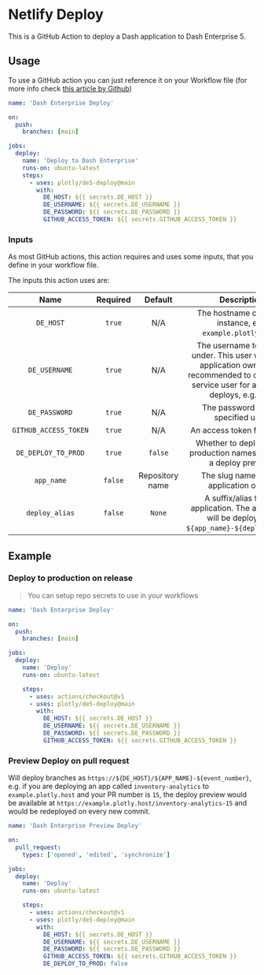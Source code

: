 # Netlify Deploy

This is a GitHub Action to deploy a Dash application to Dash Enterprise 5.

## Usage

To use a GitHub action you can just reference it on your Workflow file
(for more info check [this article by Github](https://help.github.com/en/actions/automating-your-workflow-with-github-actions/configuring-a-workflow))

```yml
name: 'Dash Enterprise Deploy'

on:
  push:
    branches: [main]

jobs:
  deploy:
    name: 'Deploy to Dash Enterprise'
    runs-on: ubuntu-latest
    steps:
      - uses: plotly/de5-deploy@main
        with:
          DE_HOST: ${{ secrets.DE_HOST }}
          DE_USERNAME: ${{ secrets.DE_USERNAME }}
          DE_PASSWORD: ${{ secrets.DE_PASSWORD }}
          GITHUB_ACCESS_TOKEN: ${{ secrets.GITHUB_ACCESS_TOKEN }}
```

### Inputs

As most GitHub actions, this action requires and uses some inputs, that you define in
your workflow file.

The inputs this action uses are:

| Name | Required | Default | Description |
|:----:|:--------:|:-------:|:-----------:|
| `DE_HOST` | `true` | N/A | The hostname of the DE instance, e.g. `example.plotly.host`. |
| `DE_USERNAME` | `true` | N/A | The username to deploy under. This user will be the application owner (it is recommended to configure a service user for automated deploys, e.g. `bot`) |
| `DE_PASSWORD` | `true` | N/A | The password for the specified user. |
| `GITHUB_ACCESS_TOKEN` | `true` | N/A | An access token for Github. |
| `DE_DEPLOY_TO_PROD` | `true` | `false` | Whether to deploy to the production namespace or to a deploy preview. |
| `app_name` | `false` | Repository name | The slug name for the application on DE. |
| `deploy_alias` | `false` | `None` | A suffix/alias for the application. The application will be deployed to `${app_name}-${deploy_alias}`. |


## Example

### Deploy to production on release

> You can setup repo secrets to use in your workflows

```yml
name: 'Dash Enterprise Deploy'

on:
  push:
    branches: [main]

jobs:
  deploy:
    name: 'Deploy'
    runs-on: ubuntu-latest

    steps:
      - uses: actions/checkout@v1
      - uses: plotly/de5-deploy@main
        with:
          DE_HOST: ${{ secrets.DE_HOST }}
          DE_USERNAME: ${{ secrets.DE_USERNAME }}
          DE_PASSWORD: ${{ secrets.DE_PASSWORD }}
          GITHUB_ACCESS_TOKEN: ${{ secrets.GITHUB_ACCESS_TOKEN }}
```

### Preview Deploy on pull request
Will deploy branches as `https://${DE_HOST}/${APP_NAME}-${event_number}`, e.g. if you are deploying an app called `inventory-analytics` to `example.plotly.host` and your PR number is `15`, the deploy preview would be available at `https://example.plotly.host/inventory-analytics-15` and would be redeployed on every new commit.

```yml
name: 'Dash Enterprise Preview Deploy'

on:
  pull_request:
    types: ['opened', 'edited', 'synchronize']

jobs:
  deploy:
    name: 'Deploy'
    runs-on: ubuntu-latest

    steps:
      - uses: actions/checkout@v1
      - uses: plotly/de5-deploy@main
        with:
          DE_HOST: ${{ secrets.DE_HOST }}
          DE_USERNAME: ${{ secrets.DE_USERNAME }}
          DE_PASSWORD: ${{ secrets.DE_PASSWORD }}
          GITHUB_ACCESS_TOKEN: ${{ secrets.GITHUB_ACCESS_TOKEN }}
          DE_DEPLOY_TO_PROD: false
```